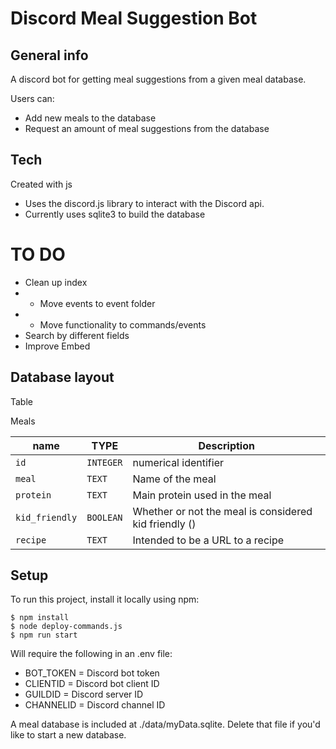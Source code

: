 # Discord Meal Suggestion Bot

## General info

A discord bot for getting meal suggestions from a given meal database.

Users can: 

* Add new meals to the database
* Request an amount of meal suggestions from the database

## Tech

Created with js

* Uses the discord.js library to interact with the Discord api.
* Currently uses sqlite3 to build the database

# TO DO

* Clean up index
* * Move events to event folder
* * Move functionality to commands/events
* Search by different fields
* Improve Embed

## Database layout

Table

Meals

| name | TYPE | Description
| ---- | ---- | ---- |
| `id` | `INTEGER` | numerical identifier
| `meal` | `TEXT` | Name of the meal
| `protein` | `TEXT` | Main protein used in the meal
| `kid_friendly` | `BOOLEAN` | Whether or not the meal is considered kid friendly ()
| `recipe` | `TEXT` | Intended to be a URL to a recipe

## Setup

To run this project, install it locally using npm:

```
$ npm install
$ node deploy-commands.js
$ npm run start
```

Will require the following in an .env file:
* BOT_TOKEN = Discord bot token
* CLIENTID = Discord bot client ID
* GUILDID = Discord server ID
* CHANNELID = Discord channel ID

A meal database is included at ./data/myData.sqlite. Delete that file if you'd like to start a new database.